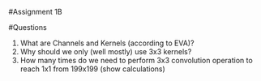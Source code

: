 #Assignment 1B

#Questions

1. What are Channels and Kernels (according to EVA)?
2. Why should we only (well mostly) use 3x3 kernels?
3. How many times do we need to perform 3x3 convolution operation to reach 1x1 from 199x199 (show calculations)

